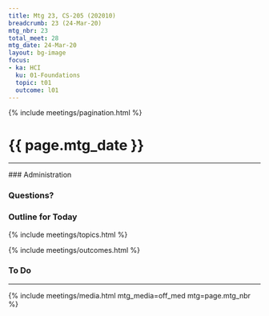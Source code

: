 ```yaml
---
title: Mtg 23, CS-205 (202010)
breadcrumb: 23 (24-Mar-20)
mtg_nbr: 23
total_meet: 28
mtg_date: 24-Mar-20
layout: bg-image
focus:
- ka: HCI
  ku: 01-Foundations
  topic: t01
  outcome: l01
---
```

{% include meetings/pagination.html %}
<h1 class="text-center">{{ page.mtg_date }}</h1>
<hr />
### Administration

### Questions?

### Outline for Today

{% include meetings/topics.html %}

{% include meetings/outcomes.html %}

### To Do

<hr />
{% include meetings/media.html mtg_media=off_med mtg=page.mtg_nbr %}

